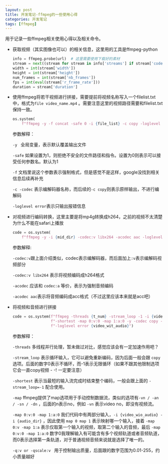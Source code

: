 ```yaml
---
layout: post
title: 开发笔记-ffmpeg的一些使用心得
categories: 开发笔记
tags: [ffmpeg]
---
```

用于记录一些ffmpeg相关使用心得以及相关命令。

- 获取视频（其实图像也可以）的相关信息，这里用的工具是ffmpeg-python

    ```python
    info = ffmpeg.probe(url)  # 这里需要使用下载好的素材
    stream = next((stream for stream in info['streams'] if stream['codec_type'] == 'video'), None)
    width = int(stream['width'])
    height = int(stream['height'])
    num_frames = int(stream['nb_frames'])
    fps = int(eval(stream['r_frame_rate']))
    duration = stream['duration']
    ```

- 使用ffmpeg将若干视频进行拼接，需要提前将视频名称写入一个filelist.txt中，格式为```file video_name.mp4``` 。需要注意这里的视频路径需要和filelist.txt保持一致。

    ```python
    os.system(
        f"ffmpeg -y -f concat -safe 0 -i {file_list} -c copy -loglevel error {mid_dir}")
    ```

    参数解释：
    
    ```-y ``` 全局变量，表示默认覆盖输出文件
    
    ```-safe``` 如果设置为1，则拒绝不安全的文件路径和指令。设置为0则表示可以接受任何参数名。默认为1
    
    ```-f``` 文档里说这个参数表示强制格式，但是感觉不是这样，google没找到相关信息后续再补充
    
    ```-c -codec``` 表示编解码器名称，而后续的```-c copy```则表示原样输出，不进行编解码
    
    ```-loglevel error```表示只输出报错信息

- 对视频进行编码转换，这里主要是将mp4g转换成h264，之前的视频不太清楚为什么不能在safari上播放

    ```python
    code = os.system(
        f"ffmpeg -y -i {mid_dir} -codec:v libx264 -acodec aac -loglevel error {os.path.join('static', out_name)}")
    ```

    参数解释:
    
    ```-codec:v```跟上面介绍类似，codec表示编解码器，而后面加上```:v```表示编解码视频部分
    
    ```-codec:v libx264``` 表示将视频编码成h264格式
    
    ```-acodec``` 应该和 ```codec:a``` 等价，表示为强制音频编码
    
    ```-acodec aac```表示将音频编码成acc格式（不过这里应该本来就是acc吧）

- 将视频和音频进行拼接

    ```python
    code = os.system(f"ffmpeg -threads {t_num} -stream_loop -1 -i {video_wio_audio} -i {audio_dir} "
                     f"-shortest -map 0:v:0 -map 1:a:0 -y -codec copy -q:v 1 "
                     f"-loglevel error {video_wit_audio}")
    ```

    参数解释：
    
    ```-threads``` 多线程并行处理，暂未做过对比，感觉应该会有一定加速作用吧？
    
    ```-stream_loop``` 表示循环输入，它可以避免重新编码，因为后面一般会跟 ```copy``` 选项。后面的数字0表示不循环，而-1表示无限循环（如果不跟其他限制选项它会一直copy视频 - -! 一定要注意）
    
    ```-shortest``` 表示当最短的输入流完成时结束整个编码，一般会跟上面的 ```-stream_loop=-1``` 配合使用。
    
    ```-map``` ffmpeg提供了map选项用于手动控制数据流，类似的选项有```-vn / -an / -sn / -dn``` ，后面的n表示no，例如 ```-vn``` 表示video no，即没有视频流。
    
    ```-map 0:v:0 -map 1:a:0``` 我们代码中有两部分输入，```-i {video_wio_audio} -i {audio_dir}``` ，因此使用 ```map 0 map 1``` 表示映射哪一个输入，接着 ```-map 0:v -map 1:a``` 表示仅取第一个输入的视频，取第二个输入的音频，最后 ```-map 0:v:0 -map 1:a:0``` 数字0我理解输入有可能含有多个视频轨道或者音频轨道，而0表示选择第一条轨道，对于普通视频音频来说就是选择了唯一的。
    
    ```-q:v or -qscale:v ``` 用于控制输出质量，后面跟的数字范围为0.01-255，约小质量越好